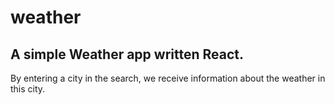 # weather

## A simple Weather app written React.

By entering a city in the search, we receive information about the weather in this city.
